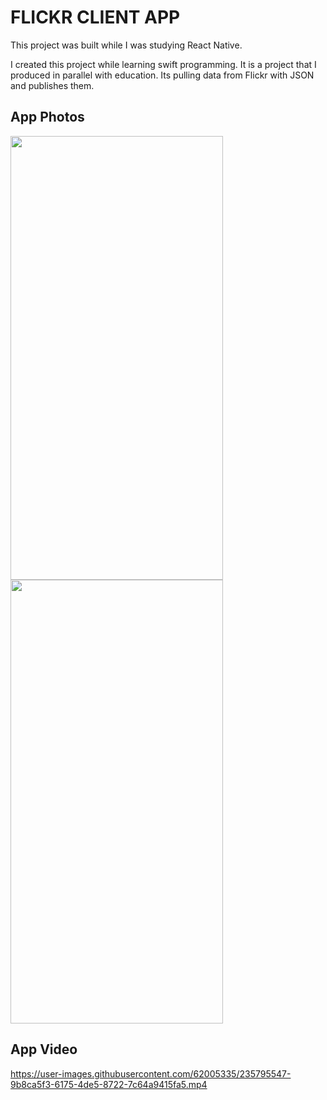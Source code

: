 # FLICKR CLIENT APP

This project was built while I was studying React Native.

I created this project while learning swift programming. It is a project that I produced in parallel with education. Its pulling data from Flickr with JSON and publishes them.

## App Photos

<img src="https://user-images.githubusercontent.com/62005335/235795333-9d20d8fe-10ea-457c-9ab7-a9134d74ecce.png" width="340" height="710" /> <img src="https://user-images.githubusercontent.com/62005335/235795466-bf7d3634-27dc-4ec1-a0fc-6a3f877ed7d1.png" width="340" height="710" />

## App Video

https://user-images.githubusercontent.com/62005335/235795547-9b8ca5f3-6175-4de5-8722-7c64a9415fa5.mp4
